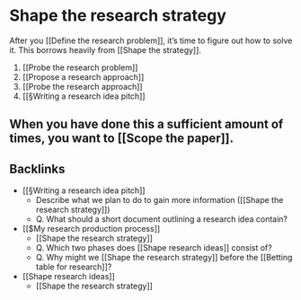 # Shape the research strategy
After you [[Define the research problem]], it’s time to figure out how to solve it. This borrows heavily from [[Shape the strategy]].

1. [[Probe the research problem]]
2. [[Propose a research approach]]
3. [[Probe the research approach]]
4. [[§Writing a research idea pitch]]

When you have done this a sufficient amount of times, you want to [[Scope the paper]].
---


## Backlinks
* [[§Writing a research idea pitch]]
	* Describe what we plan to do to gain more information ([[Shape the research strategy]])
	* Q. What should a short document outlining a research idea contain?
* [[$My research production process]]
	* [[Shape the research strategy]]
	* Q. Which two phases does [[Shape research ideas]] consist of?
	* Q. Why might we [[Shape the research strategy]] before the [[Betting table for research]]?
* [[Shape research ideas]]
	* [[Shape the research strategy]]

<!-- {BearID:2622689D-7B7C-4B62-ABEF-768770AE83FE-469-0000001FC3DF6E78} -->
